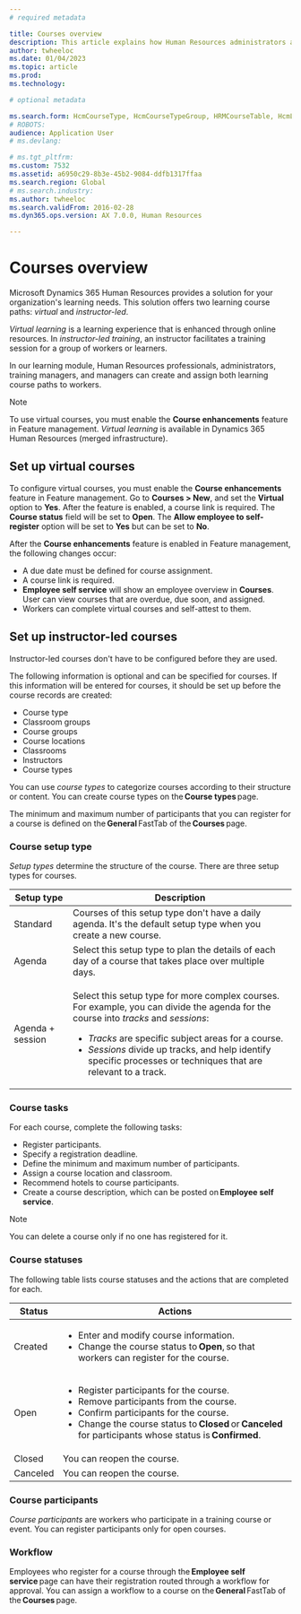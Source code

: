 ```yaml
---
# required metadata

title: Courses overview
description: This article explains how Human Resources administrators and managers can use the courses features to maintain information about courses that are available to workers.
author: twheeloc
ms.date: 01/04/2023
ms.topic: article
ms.prod: 
ms.technology: 

# optional metadata

ms.search.form: HcmCourseType, HcmCourseTypeGroup, HRMCourseTable, HcmLearningWorkspace
# ROBOTS: 
audience: Application User
# ms.devlang: 

# ms.tgt_pltfrm: 
ms.custom: 7532
ms.assetid: a6950c29-8b3e-45b2-9084-ddfb1317ffaa
ms.search.region: Global
# ms.search.industry: 
ms.author: twheeloc
ms.search.validFrom: 2016-02-28
ms.dyn365.ops.version: AX 7.0.0, Human Resources

---
```


# Courses overview

Microsoft Dynamics 365 Human Resources provides a solution for your organization's learning needs. This solution offers two learning course paths: *virtual* and *instructor-led*.

*Virtual learning* is a learning experience that is enhanced through online resources. In *instructor-led training*, an instructor facilitates a training session for a group of workers or learners.

In our learning module, Human Resources professionals, administrators, training managers, and managers can create and assign both learning course paths to workers.

> [!NOTE]
> To use virtual courses, you must enable the **Course enhancements** feature in Feature management.
> *Virtual learning* is available in Dynamics 365 Human Resources (merged infrastructure). 

## Set up virtual courses

To configure virtual courses, you must enable the **Course enhancements** feature in Feature management. Go to **Courses \> New**, and set the **Virtual** option to **Yes**. After the feature is enabled, a course link is required. The **Course status** field will be set to **Open**. The **Allow employee to self-register** option will be set to **Yes** but can be set to **No**.

After the **Course enhancements** feature is enabled in Feature management, the following changes occur:

- A due date must be defined for course assignment.
- A course link is required.
- **Employee self service** will show an employee overview in **Courses**. User can view courses that are overdue, due soon, and assigned.
- Workers can complete virtual courses and self-attest to them.

## Set up instructor-led courses

Instructor-led courses don't have to be configured before they are used.

The following information is optional and can be specified for courses. If this information will be entered for courses, it should be set up before the course records are created:

- Course type
- Classroom groups
- Course groups
- Course locations
- Classrooms
- Instructors
- Course types

You can use *course types* to categorize courses according to their structure or content. You can create course types on the **Course types** page.

The minimum and maximum number of participants that you can register for a course is defined on the **General** FastTab of the **Courses** page.

### Course setup type 

*Setup types* determine the structure of the course. There are three setup types for courses.

| Setup type | Description |
|------|--------|
| Standard | Courses of this setup type don't have a daily agenda. It's the default setup type when you create a new course. |
| Agenda | Select this setup type to plan the details of each day of a course that takes place over multiple days. |
| Agenda + session | <p>Select this setup type for more complex courses. For example, you can divide the agenda for the course into *tracks* and *sessions*:</p><ul><li>*Tracks* are specific subject areas for a course.</li><li>*Sessions* divide up tracks, and help identify specific processes or techniques that are relevant to a track.</li></ul> |

### Course tasks

For each course, complete the following tasks:

- Register participants.
- Specify a registration deadline.
- Define the minimum and maximum number of participants.
- Assign a course location and classroom.
- Recommend hotels to course participants.
- Create a course description, which can be posted on **Employee self service**.

> [!NOTE]
> You can delete a course only if no one has registered for it.

### Course statuses

The following table lists course statuses and the actions that are completed for each.

| Status | Actions |
|------|--------|
| Created | <ul><li>Enter and modify course information.</li><li>Change the course status to **Open**, so that workers can register for the course.</li></ul> | 
| Open | <ul><li>Register participants for the course.</li><li>Remove participants from the course.</li><li>Confirm participants for the course.</li><li>Change the course status to **Closed** or **Canceled** for participants whose status is **Confirmed**.</li></ul>|
| Closed | You can reopen the course. |
| Canceled | You can reopen the course. |

### Course participants

*Course participants* are workers who participate in a training course or event. You can register participants only for open courses.

### Workflow

Employees who register for a course through the **Employee self service** page can have their registration routed through a workflow for approval. You can assign a 
workflow to a course on the **General** FastTab of the **Courses** page.
